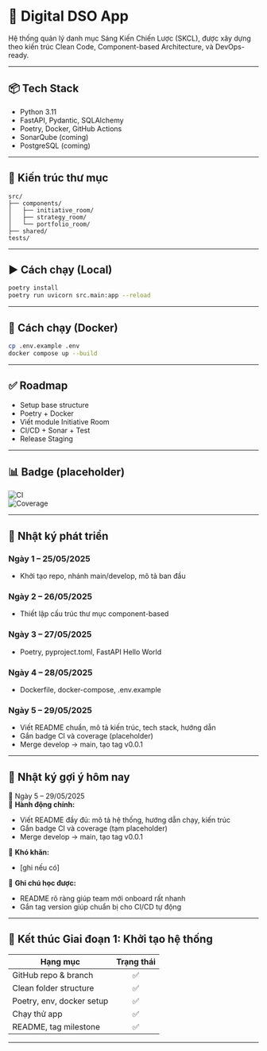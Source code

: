# 🚀 Digital DSO App

Hệ thống quản lý danh mục Sáng Kiến Chiến Lược (SKCL), được xây dựng theo kiến trúc Clean Code, Component-based Architecture, và DevOps-ready.

---

## 📦 Tech Stack

- Python 3.11
- FastAPI, Pydantic, SQLAlchemy
- Poetry, Docker, GitHub Actions
- SonarQube (coming)
- PostgreSQL (coming)

---

## 🧱 Kiến trúc thư mục

```
src/
├── components/
│   ├── initiative_room/
│   ├── strategy_room/
│   └── portfolio_room/
├── shared/
tests/
```

---

## ▶️ Cách chạy (Local)

```bash
poetry install
poetry run uvicorn src.main:app --reload
```

---

## 🐳 Cách chạy (Docker)

```bash
cp .env.example .env
docker compose up --build
```

---

## ✅ Roadmap

- Setup base structure
- Poetry + Docker
- Viết module Initiative Room
- CI/CD + Sonar + Test
- Release Staging

---

## 📊 Badge (placeholder)

![CI](https://img.shields.io/badge/ci-passing-brightgreen)  
![Coverage](https://img.shields.io/badge/coverage-100%25-brightgreen)

---

## 📅 Nhật ký phát triển

### Ngày 1 – 25/05/2025  
- Khởi tạo repo, nhánh main/develop, mô tả ban đầu

### Ngày 2 – 26/05/2025  
- Thiết lập cấu trúc thư mục component-based

### Ngày 3 – 27/05/2025  
- Poetry, pyproject.toml, FastAPI Hello World

### Ngày 4 – 28/05/2025  
- Dockerfile, docker-compose, .env.example

### Ngày 5 – 29/05/2025  
- Viết README chuẩn, mô tả kiến trúc, tech stack, hướng dẫn
- Gắn badge CI và coverage (placeholder)
- Merge develop → main, tạo tag v0.0.1

---

## 🧠 Nhật ký gợi ý hôm nay

📅 Ngày 5 – 29/05/2025  
🔹 **Hành động chính:**  
- Viết README đầy đủ: mô tả hệ thống, hướng dẫn chạy, kiến trúc  
- Gắn badge CI và coverage (tạm placeholder)  
- Merge develop → main, tạo tag v0.0.1  

🔸 **Khó khăn:**  
- [ghi nếu có]  

📌 **Ghi chú học được:**  
- README rõ ràng giúp team mới onboard rất nhanh  
- Gắn tag version giúp chuẩn bị cho CI/CD tự động  

---

## 📘 Kết thúc Giai đoạn 1: Khởi tạo hệ thống

| Hạng mục                  | Trạng thái |
|-------------------------  |:----------:|
| GitHub repo & branch      | ✅         |
| Clean folder structure    | ✅         |
| Poetry, env, docker setup | ✅       |
| Chạy thử app              | ✅         |
| README, tag milestone     | ✅         |

---

